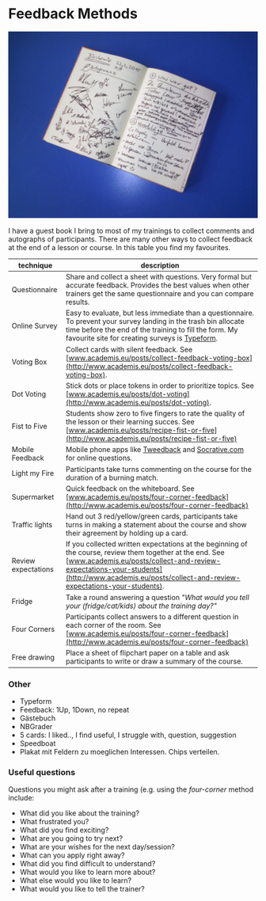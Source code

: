 
# Feedback Methods

![guest book](images/guestbook.jpg)

I have a guest book I bring to most of my trainings to collect comments and autographs of participants. There are many other ways to collect feedback at the end of a lesson or course. In this table you find my favourites.

| technique | description |
|-----------|-------------|
| Questionnaire | Share and collect a sheet with questions. Very formal but accurate feedback. Provides the best values when other trainers get the same questionnaire and you can compare results. |
Online Survey | Easy to evaluate, but less immediate than a questionnaire. To prevent your survey landing in the trash bin allocate time before the end of the training to fill the form. My favourite site for creating surveys is [Typeform](https://www.typeform.com/). |
Voting Box | Collect cards with silent feedback. See [www.academis.eu/posts/collect-feedback-voting-box](http://www.academis.eu/posts/collect-feedback-voting-box). |
Dot Voting | Stick dots or place tokens in order to prioritize topics. See [www.academis.eu/posts/dot-voting](http://www.academis.eu/posts/dot-voting). |
Fist to Five | Students show zero to five fingers to rate the quality of the lesson or their learning succes. See [www.academis.eu/posts/recipe-fist-or-five](http://www.academis.eu/posts/recipe-fist-or-five) |
Mobile Feedback | Mobile phone apps like [Tweedback](http://twbk.de) and [Socrative.com](http://socrative.com) for online questions. |
Light my Fire | Participants take turns commenting on the course for the duration of a burning match. |
Supermarket | Quick feedback on the whiteboard. See [www.academis.eu/posts/four-corner-feedback](http://www.academis.eu/posts/four-corner-feedback) |
Traffic lights | Hand out 3 red/yellow/green cards, participants take turns in making a statement about the course and show their agreement by holding up a card. |
Review expectations | If you collected written expectations at the beginning of the course, review them together at the end. See [www.academis.eu/posts/collect-and-review-expectations-your-students](http://www.academis.eu/posts/collect-and-review-expectations-your-students). |
Fridge | Take a round answering a question *"What would you tell your (fridge/cat/kids) about the training day?"* |
| Four Corners | Participants collect answers to a different question in each corner of the room. See [www.academis.eu/posts/four-corner-feedback](http://www.academis.eu/posts/four-corner-feedback) |
Free drawing | Place a sheet of flipchart paper on a table and ask participants to write or draw a summary of the course. |

### Other

- Typeform
- Feedback: 1Up, 1Down, no repeat
- Gästebuch
- NBGrader
- 5 cards: I liked.., I find useful, I struggle with, question, suggestion
- Speedboat
- Plakat mit Feldern zu moeglichen Interessen. Chips verteilen.

### Useful questions

Questions you might ask after a training (e.g. using the *four-corner* method include:

* What did you like about the training?
* What frustrated you?
* What did you find exciting?
* What are you going to try next?
* What are your wishes for the next day/session?
* What can you apply right away?
* What did you find difficult to understand?
* What would you like to learn more about?
* What else would you like to learn?
* What would you like to tell the trainer?

